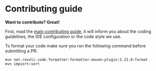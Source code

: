 # Contributing guide

**Want to contribute? Great!** 

First, read the [main contributing guide](https://github.com/quarkusio/quarkus/blob/main/CONTRIBUTING.md), it will inform you about the coding guidelines, the IDE configuration or the code style we use.

To format your code make sure you run the following command before submitting a PR:

```shell
mvn net.revelc.code.formatter:formatter-maven-plugin:2.23.0:format
mvn impsort:sort
```
